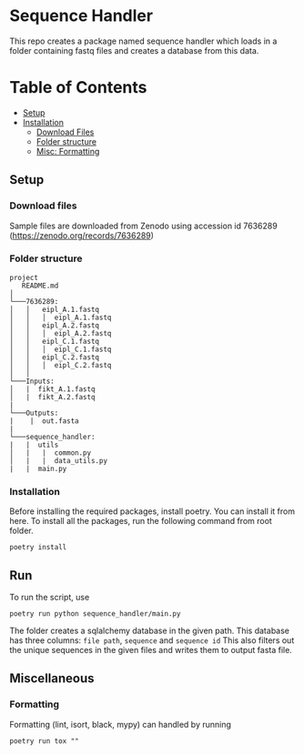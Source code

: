 # Sequence Handler
This repo creates a package named sequence handler which loads in a folder containing fastq files and creates a database from this data.

# Table of Contents

- [Setup](#Setup)
- [Installation](#installation)
  - [Download Files](#download-files)
  - [Folder structure](#Folder-structure)
  - [Misc: Formatting](#Formatting)



## Setup
### Download files
Sample files are downloaded from Zenodo using accession id 7636289
(https://zenodo.org/records/7636289)


### Folder structure
```
project
   README.md    
│
└───7636289:
│   │   eipl_A.1.fastq
│   │   │  eipl_A.1.fastq
│   │   eipl_A.2.fastq
│   │   │  eipl_A.2.fastq
│   │   eipl_C.1.fastq
│   │   │  eipl_C.1.fastq
│   │   eipl_C.2.fastq
│   │   │  eipl_C.2.fastq
│   │
└───Inputs:
│   |  fikt_A.1.fastq
│   |  fikt_A.2.fastq
|
└───Outputs:
|    |  out.fasta
|
└───sequence_handler:
|   |  utils
│   |   |  common.py
│   |   |  data_utils.py
|   |  main.py
```

### Installation
Before installing the required packages, install poetry. You can install it from here.
To install all the packages, run the following command from root folder.
```commandline
poetry install
```

## Run
To run the script, use
```commandline
poetry run python sequence_handler/main.py
```
The folder creates a sqlalchemy database in the given path. This database has three columns: `file path`, `sequence` and `sequence id`
This also filters out the unique sequences in the given files and writes them to output fasta file. 

## Miscellaneous 
### Formatting
Formatting (lint, isort, black, mypy) can handled by running  
```
poetry run tox ""
```
